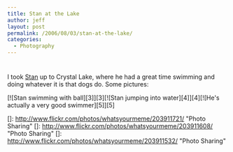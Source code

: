 ```yaml
---
title: Stan at the Lake
author: jeff
layout: post
permalink: /2006/08/03/stan-at-the-lake/
categories:
  - Photography
---
```

# 

I took [Stan][1] up to Crystal Lake, where he had a great time swimming and doing whatever it is that dogs do. Some pictures: 

 [1]: http://www.flickr.com/photos/whatsyourmeme/tags/stan/

[![Stan swimming with ball][3]][3][![Stan jumping into water][4]][4][![He's actually a very good swimmer][5]][5]

 []: http://www.flickr.com/photos/whatsyourmeme/203911721/ "Photo Sharing"
 []: http://www.flickr.com/photos/whatsyourmeme/203911608/ "Photo Sharing"
 []: http://www.flickr.com/photos/whatsyourmeme/203911532/ "Photo Sharing"